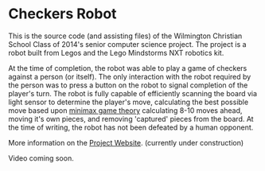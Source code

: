 Checkers Robot
============

This is the source code (and assisting files) of the Wilmington Christian School Class of 2014's senior computer science project. The project is a robot built from Legos and the Lego Mindstorms NXT robotics kit. 

At the time of completion, the robot was able to play a game of checkers against a person (or itself). The only interaction with the robot required by the person was to press a button on the robot to signal completion of the player's turn. The robot is fully capable of efficiently scanning the board via light sensor to determine the player's move, calculating the best possible move based upon [minimax game theory](http://en.wikipedia.org/wiki/Minimax) calculating 8-10 moves ahead, moving it's own pieces, and removing 'captured' pieces from the board. At the time of writing, the robot has not been defeated by a human opponent.

More information on the [Project Website](http://corbinmc96.github.io/checkers_bot/). (currently under construction)

Video coming soon.
